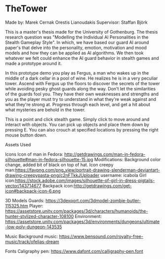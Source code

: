 # TheTower

Made by:
Marek Cernak
Orestis Lianoudakis
Supervisor: Staffan Björk

This is a master's thesis made for the University of Gothenburg. The thesis research question was "Modelling the Individual AI Personalities in the Stealth Gameplay Style". In which, we have based our guard AI around paper's that delve into the personality, emotion, motivation and mood models and how they can be applied as AI algorithms. We then took whatever we felt could enhance the AI guard behavior in stealth games and made a prototype around it.

In this prototype demo you play as Fergus, a man who wakes up in the middle of a dark cellar in a pool of wine. He realizes he is in a very peculiar tower. Ascend with Fergus up the floors to discover the secrets of the tower while avoiding pesky ghost guards along the way. Don't let the similarities of the guards fool you. They have their own weaknesses and strengths and you as the player must try to understand in what they're weak against and what they're strong at. Progress through each level, and get a hit about what mysteries are behold in the tower.

This is a point and click stealth game. Simply click to move around and interact with objects. You can pick up objects and place them down by pressing E. You can also crouch at specified locations by pressing the right mouse button down.

Assets Used

Icons
Icon of man in Fedora: http://getdrawings.com/man-in-fedora-silhouette#man-in-fedora-silhouette-15.jpg Modifications: Background color change, added bit of black on top of hat.
Icon creepy man:https://favpng.com/png_view/portrait-drawing-slenderman-deviantart-drawing-creepypasta-png/c2nFTkkJUploader username: icabola
Girl icon:https://stock.adobe.com/images/silhouette-of-girl-in-dress-pigtails-vector/143714677
Backpack icon:http://getdrawings.com/get-icon#backpack-icon-6.png

3D Models
Guards: https://3dexport.com/3dmodel-zombie-butler-115325.htm
Player: https://assetstore.unity.com/packages/3d/characters/humanoids/the-hunter-stylized-character-108100
Environment: https://assetstore.unity.com/packages/3d/environments/dungeons/ultimate-low-poly-dungeon-143535

Music
Background music: https://www.bensound.com/royalty-free-music/track/ofelias-dream

Fonts
Caligraphy pen: https://www.dafont.com/calligraphy-pen.font
